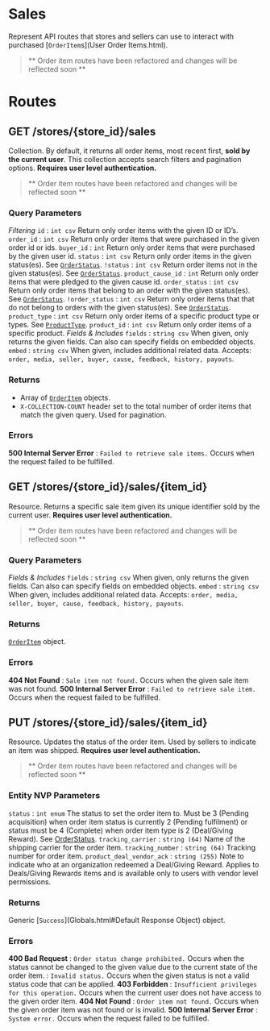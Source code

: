 # Sales

Represent API routes that stores and sellers can use to interact with purchased [`OrderItem`s](User Order Items.html).

> ** Order item routes have been refactored and changes will be reflected soon **

# Routes

## GET /stores/{store_id}/sales

Collection. By default, it returns all order items, most recent first, **sold by the current user**. This collection accepts search filters and pagination options. **Requires user level authentication.**

> ** Order item routes have been refactored and changes will be reflected soon **

### Query Parameters

*Filtering*
`id`
:   `int csv` Return only order items with the given ID or ID’s.
`order_id`
:   `int csv` Return only order items that were purchased in the given order id or ids.
`buyer_id`
:   `int` Return only order items that were purchased by the given user id.
`status`
:   `int csv` Return only order items in the given status(es). See [`OrderStatus`](Constants.html#OrderStatus).
`!status`
:   `int csv` Return order items not in the given status(es). See [`OrderStatus`](Constants.html#OrderStatus).
`product_cause_id`
:   `int` Return only order items that were pledged to the given cause id.
`order_status`
:   `int csv` Return only order items that belong to an order with the given status(es). See [`OrderStatus`](Constants.html#OrderStatus).
`!order_status`
:   `int csv` Return only order items that that do not belong to orders with the given status(es). See [`OrderStatus`](Constants.html#OrderStatus).
`product_type`
:   `int csv` Return only order items of a specific product type or types. See [`ProductType`](Constants.html#ProductType).
`product_id`
:   `int csv` Return only order items of a specific product.
*Fields & Includes*
`fields`
:   `string csv` When given, only returns the given fields. Can also can specify fields on embedded objects.
`embed`
:   `string csv` When given, includes additional related data. Accepts: `order, media, seller, buyer, cause, feedback, history, payouts`.



### Returns

* Array of [`OrderItem`](Objects.html#OrderItem) objects.
* `X-COLLECTION-COUNT` header set to the total number of order items that match the given query. Used for pagination.

### Errors

**500 Internal Server Error**
:   `Failed to retrieve sale items.` Occurs when the request failed to be fulfilled.


## GET /stores/{store_id}/sales/{item_id}

Resource. Returns a specific sale item given its unique identifier sold by the current user. **Requires user level authentication.**

> ** Order item routes have been refactored and changes will be reflected soon **


### Query Parameters

*Fields & Includes*
`fields`
:   `string csv` When given, only returns the given fields. Can also can specify fields on embedded objects.
`embed`
:   `string csv` When given, includes additional related data. Accepts: `order, media, seller, buyer, cause, feedback, history, payouts`.



### Returns

[`OrderItem`](Objects.html#OrderItem) object.

### Errors

**404 Not Found**
:   `Sale item not found.` Occurs when the given sale item was not found.
**500 Internal Server Error**
:   `Failed to retrieve sale item.` Occurs when the request failed to be fulfilled.


## PUT /stores/{store_id}/sales/{item_id}

Resource. Updates the status of the order item. Used by sellers to indicate an item was shipped. **Requires user level authentication.**

> ** Order item routes have been refactored and changes will be reflected soon **


### Entity NVP Parameters

`status`
:   `int enum` The status to set the order item to. Must be 3 (Pending acquisition) when order item status is currently 2 (Pending fulfilment) or status must be 4 (Complete) when order item type is 2 (Deal/Giving Reward). See [OrderStatus](Constants.html#OrderStatus).
`tracking_carrier`
:   `string (64)` Name of the shipping carrier for the order item.
`tracking_number`
:   `string (64)` Tracking number for order item.
`product_deal_vendor_ack`
:   `string (255)` Note to indicate who at an organization redeemed a Deal/Giving Reward. Applies to Deals/Giving Rewards items and is available only to users with vendor level permissions.



### Returns

Generic [`Success`](Globals.html#Default Response Object) object.

### Errors

**400 Bad Request**
:   `Order status change prohibited.` Occurs when the status cannot be changed to the given value due to the current state of the order item.
:   `Invalid status.` Occurs when the given status is not a valid status code that can be applied.
**403 Forbidden**
:   `Insufficient privileges for this operation.` Occurs when the current user does not have access to the given order item.
**404 Not Found**
:   `Order item not found.` Occurs when the given order item was not found or is invalid.
**500 Internal Server Error**
:   `System error.` Occurs when the request failed to be fulfilled.


